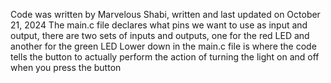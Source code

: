 Code was written by Marvelous Shabi, written and last updated on October 21, 2024
The main.c file declares what pins we want to use as input and output, there are two sets of inputs and outputs, one for the red LED and another for the green LED
Lower down in the main.c file is where the code tells the button to actually perform the action of turning the light on and off when you press the button
